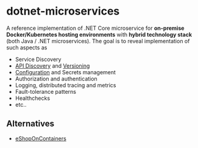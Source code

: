 # dotnet-microservices

A reference implementation of .NET Core microservice for **on-premise Docker/Kubernetes hosting environments** with **hybrid technology stack** (both Java / .NET microservices).
The goal is to reveal implementation of such aspects as 
- Service Discovery
- [API Discovery](./docs/API-Discovery.md) and [Versioning](./docs/API-Versioning.md)
- [Configuration](./docs/Configuration.md) and Secrets management
- Authorization and authentication 
- Logging, distributed tracing and metrics
- Fault-tolerance patterns
- Healthchecks
- etc..

## Alternatives
- [eShopOnContainers](https://github.com/dotnet-architecture/eShopOnContainers)

